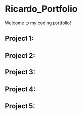 # Ricardo_Portfolio
Welcome to my coding portfolio!

## Project 1:

## Project 2:

## Project 3:

## Project 4:

## Project 5:
